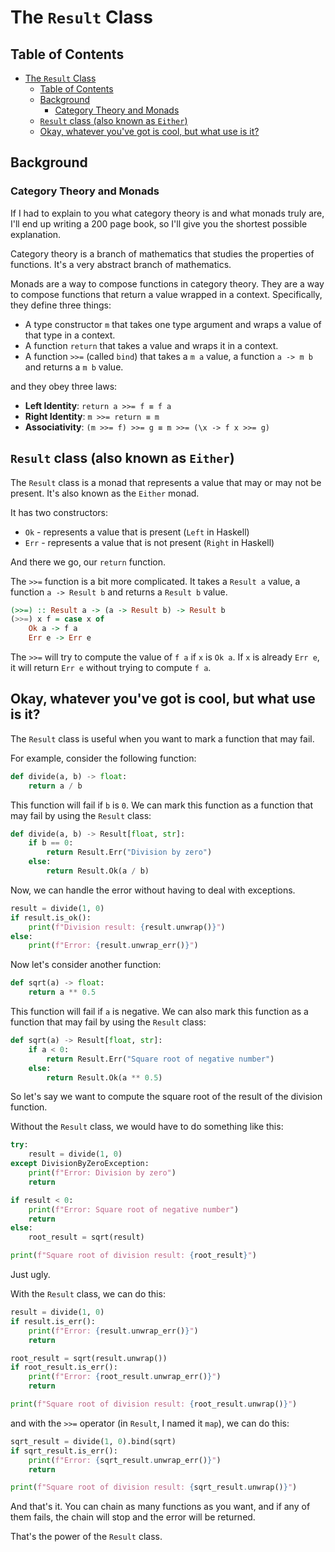 # The `Result` Class

## Table of Contents

- [The `Result` Class](#the-result-class)
  - [Table of Contents](#table-of-contents)
  - [Background](#background)
    - [Category Theory and Monads](#category-theory-and-monads)
  - [`Result` class (also known as `Either`)](#result-class-also-known-as-either)
  - [Okay, whatever you've got is cool, but what use is it?](#okay-whatever-youve-got-is-cool-but-what-use-is-it)

## Background

### Category Theory and Monads

If I had to explain to you what category theory is and what monads truly are,
I'll end up writing a 200 page book, so I'll give you the shortest possible
explanation.

Category theory is a branch of mathematics that studies the properties of
functions. It's a very abstract branch of mathematics.

Monads are a way to compose functions in category theory. They are a way to
compose functions that return a value wrapped in a context. Specifically, they
define three things:

- A type constructor `m` that takes one type argument and wraps a value of that
  type in a context.
- A function `return` that takes a value and wraps it in a context.
- A function `>>=` (called `bind`) that takes a `m a` value, a function `a -> m b`
    and returns a `m b` value.

and they obey three laws:

- **Left Identity**: `return a >>= f ≡ f a`
- **Right Identity**: `m >>= return ≡ m`
- **Associativity**: `(m >>= f) >>= g ≡ m >>= (\x -> f x >>= g)`

## `Result` class (also known as `Either`)

The `Result` class is a monad that represents a value that may or may not be
present. It's also known as the `Either` monad.

It has two constructors:

- `Ok` - represents a value that is present (`Left` in Haskell)
- `Err` - represents a value that is not present (`Right` in Haskell)

And there we go, our `return` function.

The `>>=` function is a bit more complicated. It takes a `Result a` value, a
function `a -> Result b` and returns a `Result b` value.

```hs
(>>=) :: Result a -> (a -> Result b) -> Result b
(>>=) x f = case x of
    Ok a -> f a
    Err e -> Err e
```

The `>>=` will try to compute the value of `f a` if `x` is `Ok a`. If `x` is
already `Err e`, it will return `Err e` without trying to compute `f a`.

## Okay, whatever you've got is cool, but what use is it?

The `Result` class is useful when you want to mark a function that may fail.

For example, consider the following function:

```py
def divide(a, b) -> float:
    return a / b
```

This function will fail if `b` is `0`. We can mark this function as a function
that may fail by using the `Result` class:

```py
def divide(a, b) -> Result[float, str]:
    if b == 0:
        return Result.Err("Division by zero")
    else:
        return Result.Ok(a / b)
```

Now, we can handle the error without having to deal with exceptions.

```py
result = divide(1, 0)
if result.is_ok():
    print(f"Division result: {result.unwrap()}")
else:
    print(f"Error: {result.unwrap_err()}")
```

Now let's consider another function:

```py
def sqrt(a) -> float:
    return a ** 0.5
```

This function will fail if `a` is negative. We can also mark this function as a
function that may fail by using the `Result` class:

```py
def sqrt(a) -> Result[float, str]:
    if a < 0:
        return Result.Err("Square root of negative number")
    else:
        return Result.Ok(a ** 0.5)
```

So let's say we want to compute the square root of the result of the division
function.

Without the `Result` class, we would have to do something like this:

```py
try:
    result = divide(1, 0)
except DivisionByZeroException:
    print(f"Error: Division by zero")
    return

if result < 0:
    print(f"Error: Square root of negative number")
    return
else:
    root_result = sqrt(result)

print(f"Square root of division result: {root_result}")
```

Just ugly.

With the `Result` class, we can do this:

```py
result = divide(1, 0)
if result.is_err():
    print(f"Error: {result.unwrap_err()}")
    return

root_result = sqrt(result.unwrap())
if root_result.is_err():
    print(f"Error: {root_result.unwrap_err()}")
    return

print(f"Square root of division result: {root_result.unwrap()}")
```

and with the `>>=` operator (in `Result`, I named it `map`), we can do this:

```py
sqrt_result = divide(1, 0).bind(sqrt)
if sqrt_result.is_err():
    print(f"Error: {sqrt_result.unwrap_err()}")
    return

print(f"Square root of division result: {sqrt_result.unwrap()}")
```

And that's it. You can chain as many functions as you want, and if any of them
fails, the chain will stop and the error will be returned.

That's the power of the `Result` class.
